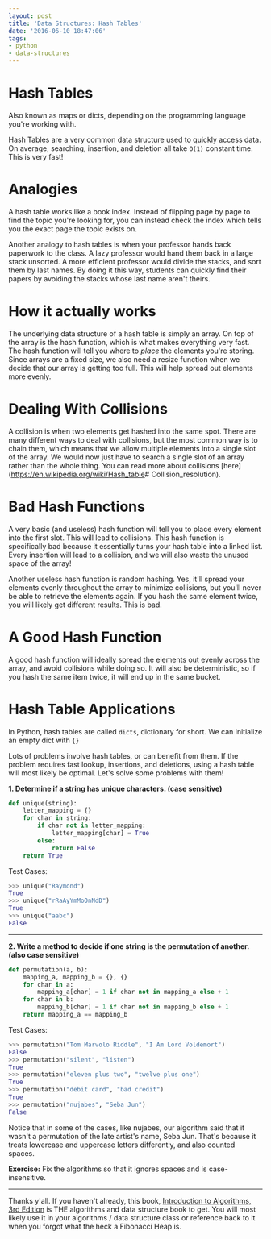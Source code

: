 ```yaml
---
layout: post
title: 'Data Structures: Hash Tables'
date: '2016-06-10 18:47:06'
tags:
- python
- data-structures
---
```


# Hash Tables

Also known as maps or dicts, depending on the programming language you're working with.

Hash Tables are a very common data structure used to quickly access data. On average, searching, insertion, and deletion all take `O(1)` constant time. This is very fast!

# Analogies

A hash table works like a book index. Instead of flipping page by page to find the topic you're looking for, you can instead check the index which tells you the exact page the topic exists on.

Another analogy to hash tables is when your professor hands back paperwork to the class. A lazy professor would hand them back in a large stack unsorted. A more efficient professor would divide the stacks, and sort them by last names. By doing it this way, students can quickly find their papers by avoiding the stacks whose last name aren't theirs.

# How it actually works

The underlying data structure of a hash table is simply an array. On top of the array is the hash function, which is what makes everything very fast. The hash function will tell you where to *place* the elements you're storing. Since arrays are a fixed size, we also need a resize function when we decide that our array is getting too full. This will help spread out elements more evenly.

# Dealing With Collisions

A collision is when two elements get hashed into the same spot. There are many different ways to deal with collisions, but the most common way is to chain them, which means that we allow multiple elements into a single slot of the array. We would now just have to search a single slot of an array rather than the whole thing. You can read more about collisions [here](<https://en.wikipedia.org/wiki/Hash_table># Collision_resolution).

# Bad Hash Functions

A very basic (and useless) hash function will tell you to place every element into the first slot. This will lead to collisions. This hash function is specifically bad because it essentially turns your hash table into a linked list. Every insertion will lead to a collision, and we will also waste the unused space of the array!

Another useless hash function is random hashing. Yes, it'll spread your elements evenly throughout the array to minimize collisions, but you'll never be able to retrieve the elements again. If you hash the same element twice, you will likely get different results. This is bad.

# A Good Hash Function

A good hash function will ideally spread the elements out evenly across the array, and avoid collisions while doing so. It will also be deterministic, so if you hash the same item twice, it will end up in the same bucket.

# Hash Table Applications

In Python, hash tables are called `dicts`, dictionary for short. We can initialize an empty dict with `{}`

Lots of problems involve hash tables, or can benefit from them. If the problem requires fast lookup, insertions, and deletions, using a hash table will most likely be optimal. Let's solve some problems with them!

**1. Determine if a string has unique characters. (case sensitive)**

```python
def unique(string):
    letter_mapping = {}
    for char in string:
        if char not in letter_mapping:
            letter_mapping[char] = True
        else:
            return False
    return True
```

Test Cases:

```python
>>> unique("Raymond")
True
>>> unique("rRaAyYmMoOnNdD")
True
>>> unique("aabc")
False

```

---
**2. Write a method to decide if one string is the permutation of another. (also case sensitive)**

```python
def permutation(a, b):
    mapping_a, mapping_b = {}, {}
    for char in a:
        mapping_a[char] = 1 if char not in mapping_a else + 1
    for char in b:
        mapping_b[char] = 1 if char not in mapping_b else + 1
    return mapping_a == mapping_b
```

Test Cases:

```python
>>> permutation("Tom Marvolo Riddle", "I Am Lord Voldemort")
False
>>> permutation("silent", "listen")
True
>>> permutation("eleven plus two", "twelve plus one")
True
>>> permutation("debit card", "bad credit")
True
>>> permutation("nujabes", "Seba Jun")
False
```

Notice that in some of the cases, like nujabes, our algorithm said that it wasn't a permutation of the late artist's name, Seba Jun. That's because it treats lowercase and uppercase letters differently, and also counted spaces.

**Exercise:** Fix the algorithms so that it ignores spaces and is case-insensitive.

---

Thanks y'all. If you haven't already, this book, [Introduction to Algorithms, 3rd Edition](https://www.amazon.com/gp/product/0262033844/ref=as_li_tl?ie=UTF8&camp=1789&creative=9325&creativeASIN=0262033844&linkCode=as2&tag=raymondtaught-20&linkId=652d94806b687ba3079503b820cbc461) is THE algorithms and data structure book to get. You will most likely use it in your algorithms / data structure class or reference back to it when you forgot what the heck a Fibonacci Heap is.
